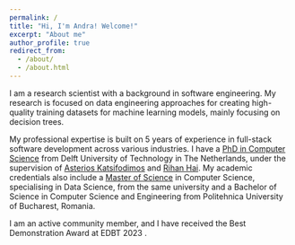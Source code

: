 ```yaml
---
permalink: /
title: "Hi, I'm Andra! Welcome!"
excerpt: "About me"
author_profile: true
redirect_from: 
  - /about/
  - /about.html
---
```


I am a research scientist with a background in software engineering. My research is focused on data engineering approaches for creating high-quality training datasets for machine learning models, mainly focusing on decision trees. 

My professional expertise is built on 5 years of experience in full-stack software development across various industries. I have a [PhD in Computer Science](https://repository.tudelft.nl/record/uuid:433071e6-38d1-4442-b73b-be4e0c086a93) from Delft University of Technology in The Netherlands, under the supervision of [Asterios Katsifodimos](https://asterios.katsifodimos.com/) and [Rihan Hai](https://rihanhai.com/). My academic credentials also include a [Master of Science](https://repository.tudelft.nl/record/uuid:9f8056e6-cfdf-4240-99e3-5f45947d1fa7) in Computer Science, specialising in Data Science, from the same university and a Bachelor of Science in Computer Science and Engineering from Politehnica University of Bucharest, Romania. 

I am an active community member, and I have received the <i class="fa-solid fa-trophy"></i> Best Demonstration Award at EDBT 2023 <i class="fa-solid fa-trophy"></i>.
